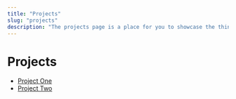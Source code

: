 ```yaml
---
title: "Projects"
slug: "projects"
description: "The projects page is a place for you to showcase the things you have made and worked on over the years."
---
```


# Projects
- [Project One](https://en.wikipedia.org/wiki/Main_Page)
- [Project Two](https://en.wikipedia.org/wiki/Main_Page)